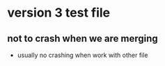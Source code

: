 # version 3 test file

## not to crash when we are merging

- usually no crashing when work with other file
